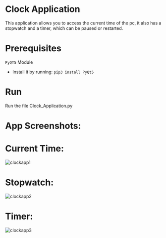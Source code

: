 
# Clock Application

This application allows you to access the current time of the pc, it also has a stopwatch and a timer, which can be paused or restarted.

# Prerequisites

```PyQT5``` Module
* Install it by running: ```pip3 install PyQt5```

# Run

Run the file Clock_Application.py

# App Screenshots:

# Current Time:

![clockapp1](https://user-images.githubusercontent.com/79430960/109071636-bcf03280-76d2-11eb-8d8a-43cee0610d4c.png)

# Stopwatch:

![clockapp2](https://user-images.githubusercontent.com/79430960/109071686-cf6a6c00-76d2-11eb-86be-cfd4d9abf533.png)

# Timer:

![clockapp3](https://user-images.githubusercontent.com/79430960/109071720-dabd9780-76d2-11eb-939d-290cd5a1d5ef.png)

